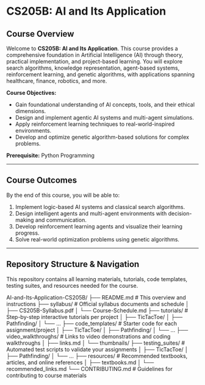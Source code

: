 # CS205B: AI and Its Application

## Course Overview

Welcome to **CS205B: AI and Its Application**. This course provides a comprehensive foundation in Artificial Intelligence (AI) through theory, practical implementation, and project-based learning. You will explore search algorithms, knowledge representation, agent-based systems, reinforcement learning, and genetic algorithms, with applications spanning healthcare, finance, robotics, and more.

**Course Objectives:**
- Gain foundational understanding of AI concepts, tools, and their ethical dimensions.
- Design and implement agentic AI systems and multi-agent simulations.
- Apply reinforcement learning techniques to real-world-inspired environments.
- Develop and optimize genetic algorithm-based solutions for complex problems.

**Prerequisite:** Python Programming

---

## Course Outcomes

By the end of this course, you will be able to:

1. Implement logic-based AI systems and classical search algorithms.
2. Design intelligent agents and multi-agent environments with decision-making and communication.
3. Develop reinforcement learning agents and visualize their learning progress.
4. Solve real-world optimization problems using genetic algorithms.

---

## Repository Structure & Navigation

This repository contains all learning materials, tutorials, code templates, testing suites, and resources needed for the course.

AI-and-Its-Application-CS205B/
├── README.md # This overview and instructions
├── syllabus/ # Official syllabus documents and schedule
│ ├── CS205B-Syllabus.pdf
│ └── Course-Schedule.md
├── tutorials/ # Step-by-step interactive tutorials per project
│ ├── TicTacToe/
│ ├── Pathfinding/
│ └── ...
├── code_templates/ # Starter code for each assignment/project
│ ├── TicTacToe/
│ ├── Pathfinding/
│ └── ...
├── video_walkthroughs/ # Links to video demonstrations and coding walkthroughs
│ ├── links.md
│ └── thumbnails/
├── testing_suites/ # Automated test scripts to validate your assignments
│ ├── TicTacToe/
│ ├── Pathfinding/
│ └── ...
├── resources/ # Recommended textbooks, articles, and online references
│ ├── textbooks.md
│ └── recommended_links.md
└── CONTRIBUTING.md # Guidelines for contributing to course materials
